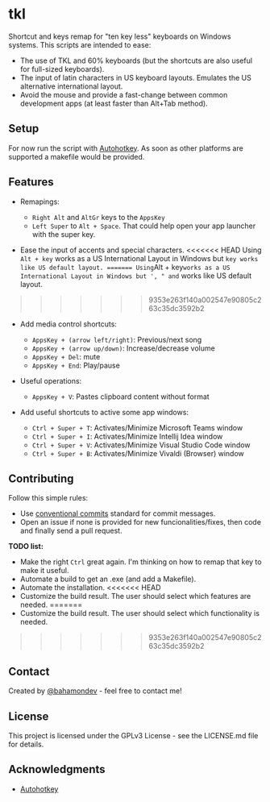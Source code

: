 # tkl

Shortcut and keys remap for "ten key less" keyboards on Windows systems. This scripts are intended to ease: 
 * The use of TKL and 60% keyboards (but the shortcuts are also useful for full-sized keyboards).
 * The input of latin characters in US keyboard layouts. Emulates the US alternative international layout.
 * Avoid the mouse and provide a fast-change between common development apps (at least faster than Alt+Tab method).

## Setup

For now run the script with [Autohotkey](https://www.autohotkey.com). As soon as other platforms are supported a makefile would be provided.

## Features

  * Remapings:
    * `Right Alt` and `AltGr` keys to the `AppsKey`
    * `Left Super` to `Alt + Space`. That could help open your app launcher with the super key.
    
  * Ease the input of accents and special characters.
<<<<<<< HEAD
    Using `Alt + key` works as a US International Layout in Windows but ` key works like US default layout.
=======
    Using `Alt + key` works as a US International Layout in Windows but ', " and ` works like US default layout.
>>>>>>> 9353e263f140a002547e90805c263c35dc3592b2

  * Add media control shortcuts:
    * `AppsKey + (arrow left/right)`: Previous/next song
    * `AppsKey + (arrow up/down)`: Increase/decrease volume
    * `AppsKey + Del`: mute
    * `AppsKey + End`: Play/pause
    
  * Useful operations:
    * `AppsKey + V`: Pastes clipboard content without format
    
  * Add useful shortcuts to active some app windows:
    * `Ctrl + Super + T`: Activates/Minimize Microsoft Teams window
    * `Ctrl + Super + I`: Activates/Minimize Intellij Idea window
    * `Ctrl + Super + V`: Activates/Minimize Visual Studio Code window
    * `Ctrl + Super + B`: Activates/Minimize Vivaldi (Browser) window

## Contributing

Follow this simple rules:

 * Use [conventional commits](conventionalcommits.org) standard for commit messages.
 * Open an issue if none is provided for new funcionalities/fixes, then code and finally send a pull request.
 
**TODO list:**
 
 * Make the right `Ctrl` great again. I'm thinking on how to remap that key to make it useful.
 * Automate a build to get an .exe (and add a Makefile).
 * Automate the installation.
<<<<<<< HEAD
 * Customize the build result. The user should select which features are needed.
=======
 * Customize the build result. The user should select which functionality is needed.
>>>>>>> 9353e263f140a002547e90805c263c35dc3592b2

## Contact

Created by [@bahamondev](https://bahamonde.dev) - feel free to contact me!

## License

This project is licensed under the GPLv3 License - see the LICENSE.md file for details.

## Acknowledgments

 * [Autohotkey](https://www.autohotkey.com)
